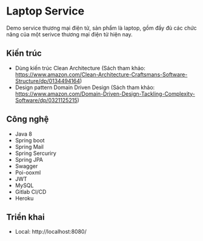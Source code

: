 # Laptop Service

Demo service thương mại điện tử, sản phẩm là laptop, gồm đầy đủ các chức năng của một serivce thương mại điện tử hiện nay.

## Kiến trúc
- Dùng kiến trúc Clean Architecture (Sách tham khảo: https://www.amazon.com/Clean-Architecture-Craftsmans-Software-Structure/dp/0134494164)
- Design pattern Domain Driven Design (Sách tham khảo: https://www.amazon.com/Domain-Driven-Design-Tackling-Complexity-Software/dp/0321125215)

## Công nghệ
- Java 8
- Spring boot
- Spring Mail
- Spring Sercuriry
- Spring JPA
- Swagger
- Poi-ooxml
- JWT
- MySQL
- Gitlab CI/CD
- Heroku

## Triển khai
- Local: http://localhost:8080/
